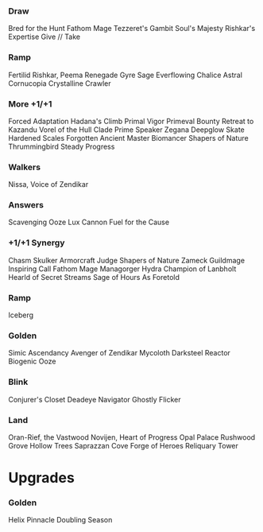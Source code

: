 ### Draw
Bred for the Hunt
Fathom Mage
Tezzeret's Gambit
Soul's Majesty
Rishkar's Expertise
Give // Take

### Ramp
Fertilid
Rishkar, Peema Renegade
Gyre Sage
Everflowing Chalice
Astral Cornucopia
Crystalline Crawler

### More +1/+1
Forced Adaptation
Hadana's Climb
Primal Vigor
Primeval Bounty
Retreat to Kazandu
Vorel of the Hull Clade
Prime Speaker Zegana
Deepglow Skate
Hardened Scales
Forgotten Ancient
Master Biomancer
Shapers of Nature
Thrummingbird
Steady Progress

### Walkers
Nissa, Voice of Zendikar

### Answers
Scavenging Ooze
Lux Cannon
Fuel for the Cause


### +1/+1 Synergy
Chasm Skulker
Armorcraft Judge
Shapers of Nature
Zameck Guildmage
Inspiring Call
Fathom Mage
Managorger Hydra
Champion of Lanbholt
Hearld of Secret Streams
Sage of Hours
As Foretold

### Ramp
Iceberg

### Golden
Simic Ascendancy
Avenger of Zendikar
Mycoloth
Darksteel Reactor
Biogenic Ooze

### Blink
Conjurer's Closet
Deadeye Navigator
Ghostly Flicker

### Land
Oran-Rief, the Vastwood
Novijen, Heart of Progress
Opal Palace
Rushwood Grove
Hollow Trees
Saprazzan Cove
Forge of Heroes
Reliquary Tower

# Upgrades
### Golden
Helix Pinnacle
Doubling Season
